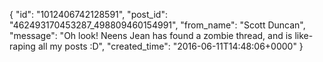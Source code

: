  {
   "id": "1012406742128591",
   "post_id": "462493170453287_498809460154991",
   "from_name": "Scott Duncan",
   "message": "Oh look! Neens Jean has found a zombie thread, and is like-raping all my posts :D",
   "created_time": "2016-06-11T14:48:06+0000"
 }
